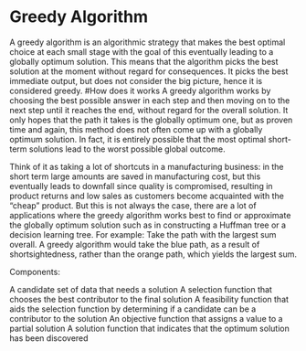 # Greedy Algorithm
A greedy algorithm is an algorithmic strategy that makes the best optimal choice at each small stage with the goal of this eventually leading to a globally optimum solution. This means that the algorithm picks the best solution at the moment without regard for consequences. It picks the best immediate output, but does not consider the big picture, hence it is considered greedy.
#How does it works
A greedy algorithm works by choosing the best possible answer in each step and then moving on to the next step until it reaches the end, without regard for the overall solution. It only hopes that the path it takes is the globally optimum one, but as proven time and again, this method does not often come up with a globally optimum solution. In fact, it is entirely possible that the most optimal short-term solutions lead to the worst possible global outcome.

Think of it as taking a lot of shortcuts in a manufacturing business: in the short term large amounts are saved in manufacturing cost, but this eventually leads to downfall since quality is compromised, resulting in product returns and low sales as customers become acquainted with the “cheap” product. But this is not always the case, there are a lot of applications where the greedy algorithm works best to find or approximate the globally optimum solution such as in constructing a Huffman tree or a decision learning tree.
For example: Take the path with the largest sum overall. A greedy algorithm would take the blue path, as a result of shortsightedness, rather than the orange path, which yields the largest sum.

Components:

A candidate set of data that needs a solution
A selection function that chooses the best contributor to the final solution
A feasibility function that aids the selection function by determining if a candidate can be a contributor to the solution
An objective function that assigns a value to a partial solution
A solution function that indicates that the optimum solution has been discovered
